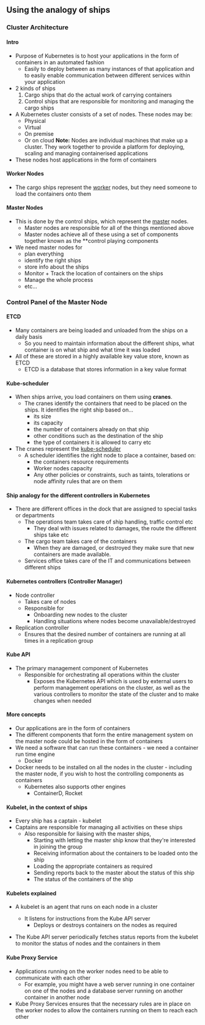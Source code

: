 
## Using the analogy of ships

### Cluster Architecture

#### Intro
- Purpose of Kubernetes is to host your applications in the form of containers in an automated fashion
	- Easily to deploy between as many instances of that application and to easily enable communication between different services within your application
- 2 kinds of ships
	1. Cargo ships that do the actual work of carrying containers
	2. Control ships that are responsible for monitoring and managing the cargo ships
- A Kubernetes cluster consists of a set of nodes. These nodes may be:
	- Physical
	- Virtual
	- On premise
	- Or on cloud
		**Note:** Nodes are individual machines that make up a cluster. They work together to provide a platform for deploying, scaling and managing containerised applications
- These nodes host applications in the form of containers

#### Worker Nodes

- The cargo ships represent the <u>worker</u> nodes, but they need someone to load the containers onto them

#### Master Nodes

- This is done by the control ships, which represent the <u>master</u> nodes.
	- Master nodes are responsible for all of the things mentioned above
	- Master nodes achieve all of these using a set of components together known as the **control playing components
- We need master nodes for
	- plan everything
	- identify the right ships
	- store info about the ships
	- Monitor + Track the location of containers on the ships
	- Manage the whole process
	- etc...

### Control Panel of the Master Node
#### ETCD

- Many containers are being loaded and unloaded from the ships on a daily basis
	- So you need to maintain information about the different ships, what container is on what ship and what time it was loaded
- All of these are stored in a highly available key value store, known as ETCD
	- ETCD is a database that stores information in a key value format

#### Kube-scheduler
- When ships arrive, you load containers on them using **cranes**. 
	- The cranes identify the containers that need to be placed on the ships. It identifies the right ship based on...
		- its size
		- its capacity
		- the number of containers already on that ship
		- other conditions such as the destination of the ship
		- the type of containers it is allowed to carry etc
- The cranes represent the <u>kube-scheduler</u>
	- A scheduler identifies the right node to place a container, based on:
		- the containers resource requirements
		- Worker nodes capacity
		- Any other policies or constraints, such as taints, tolerations or node affinity rules that are on them

#### Ship analogy for the different controllers in Kubernetes
- There are different offices in the dock that are assigned to special tasks or departments
	- The operations team takes care of ship handling, traffic control etc
		- They deal with issues related to damages, the route the different ships take etc
	- The cargo team takes care of the containers
		- When they are damaged, or destroyed they make sure that new containers are made available. 
	- Services office takes care of the IT and communications between different ships


#### Kubernetes controllers (Controller Manager)

- Node controller
	- Takes care of nodes
	- Responsible for 
		- Onboarding new nodes to the cluster
		- Handling situations where nodes become unavailable/destroyed
- Replication controller 
	- Ensures that the desired number of containers are running at all times in a replication group

#### Kube API

- The primary management component of Kubernetes
	- Responsible for orchestrating all operations within the cluster
		- Exposes the Kubernetes API which is used by external users to perform management operations on the cluster, as well as the various controllers to monitor the state of the cluster and to make changes when needed

#### More concepts

- Our applications are in the form of containers
- The different components that form the entire management system on the master node could be hosted in the form of containers
- We need a software that can run these containers - we need a container run time engine
	- Docker
- Docker needs to be installed on all the nodes in the cluster - including the master node, if you wish to host the controlling components as containers
	- Kubernetes also supports other engines
		-  ContainerD, Rocket

#### Kubelet, in the context of ships

- Every ship has a captain - kubelet
- Captains are responsible for managing all activities on these ships
	- Also responsible for liaising with the master ships, 
		- Starting with letting the master ship know that they're interested in joining the group
		- Receiving information about the containers to be loaded onto the ship 
		- Loading the appropriate containers as required
		- Sending reports back to the master about the status of this ship
		- The status of the containers of the ship

#### Kubelets explained

- A kubelet is an agent that runs on each node in a cluster
	- It listens for instructions from the Kube API server
		- Deploys or destroys containers on the nodes as required

- The Kube API server periodically fetches status reports from the kubelet to monitor the status of nodes and the containers in them

#### Kube Proxy Service

- Applications running on the worker nodes need to be able to communicate with each other
	- For example, you might have a web server running in one container on one of the nodes and a database server running on another container in another node
- Kube Proxy Services ensures that the necessary rules are in place on the worker nodes to allow the containers running on them to reach each other